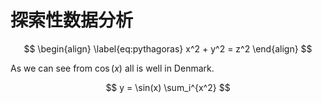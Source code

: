 # 探索性数据分析

$$
\begin{align}
\label{eq:pythagoras}
x^2 + y^2 = z^2
\end{align} 
$$

As we can see from  $\cos(x)$  all is well in Denmark. 

$$
y = \sin(x) \sum_i^{x^2}
$$